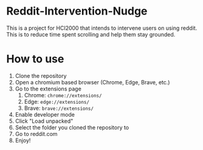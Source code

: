 # Reddit-Intervention-Nudge
 This is a project for HCI2000 that intends to intervene users on using reddit. This is to reduce time spent scrolling and help them stay grounded.

# How to use
1. Clone the repository
2. Open a chromium based browser (Chrome, Edge, Brave, etc.)
3. Go to the extensions page
   1. Chrome: `chrome://extensions/`
   2. Edge: `edge://extensions/`
   3. Brave: `brave://extensions/`
4. Enable developer mode
5. Click "Load unpacked"
6. Select the folder you cloned the repository to
7. Go to reddit.com
8. Enjoy!